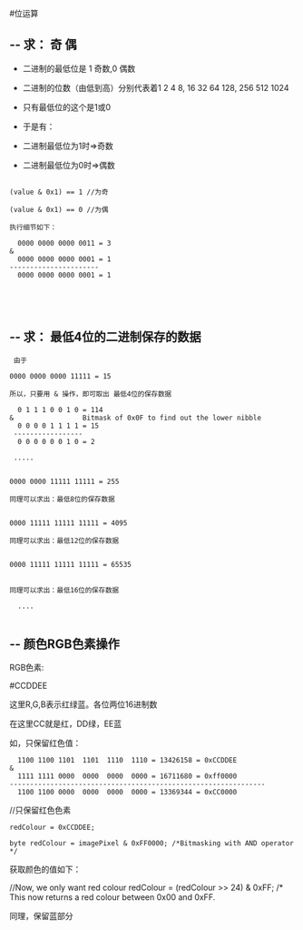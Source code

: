 #位运算

## -- 求： 奇 偶  

- 二进制的最低位是 1 奇数,0 偶数

- 二进制的位数（由低到高）分别代表着1 2 4 8, 16 32 64 128, 256 512 1024

- 只有最低位的这个是1或0

- 于是有：
-  二进制最低位为1时=>奇数
    
-  二进制最低位为0时=>偶数
````

(value & 0x1) == 1 //为奇

(value & 0x1) == 0 //为偶

执行细节如下：

  0000 0000 0000 0011 = 3
&   
  0000 0000 0000 0001 = 1 
----------------------
  0000 0000 0000 0001 = 1
    


 
````

## -- 求： 最低4位的二进制保存的数据

```` 
 由于
 
0000 0000 0000 11111 = 15

所以，只要用 & 操作，即可取出 最低4位的保存数据

  0 1 1 1 0 0 1 0 = 114
&                 Bitmask of 0x0F to find out the lower nibble
  0 0 0 0 1 1 1 1 = 15 
 -----------------
  0 0 0 0 0 0 1 0 = 2
 
 .....


0000 0000 11111 11111 = 255 

同理可以求出：最低8位的保存数据


0000 11111 11111 11111 = 4095 

同理可以求出：最低12位的保存数据

 
0000 11111 11111 11111 = 65535 


同理可以求出：最低16位的保存数据

  ....
  
```` 

## -- 颜色RGB色素操作

RGB色素:

\#CCDDEE

这里R,G,B表示红绿蓝。各位两位16进制数

在这里CC就是红，DD绿，EE蓝

如，只保留红色值：



      1100 1100 1101  1101  1110  1110 = 13426158 = 0xCCDDEE 
    &
      1111 1111 0000  0000  0000  0000 = 16711680 = 0xff0000 
    ---------------------------------------------------------------
      1100 1100 0000  0000  0000  0000 = 13369344 = 0xCC0000  

//只保留红色色素

    redColour = 0xCCDDEE;
    
    byte redColour = imagePixel & 0xFF0000; /*Bitmasking with AND operator */


获取颜色的值如下：

//Now, we only want red colour
redColour = (redColour >> 24) & 0xFF;  /* This now returns a red colour between 0x00 and 0xFF.


同理，保留蓝部分



